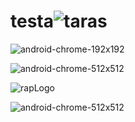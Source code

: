# testa![taras](https://github.com/yeji1313TW/testa/assets/103237529/4bfe9c3f-7e6a-4c74-a418-f9407e2b022d)

![android-chrome-192x192](https://github.com/user-attachments/assets/92b3a131-6d16-48a3-aeb9-42d5e5a91913)

![android-chrome-512x512](https://github.com/user-attachments/assets/b6273085-f0f4-4ef2-925a-7ea42fcd88e7)

![rapLogo](https://github.com/user-attachments/assets/fd4c9338-10b5-46bc-9384-a76c24e00cce)

![android-chrome-512x512](https://github.com/user-attachments/assets/3c18ab64-9a2d-4fda-a4e5-8ff0ff7b3aca)
